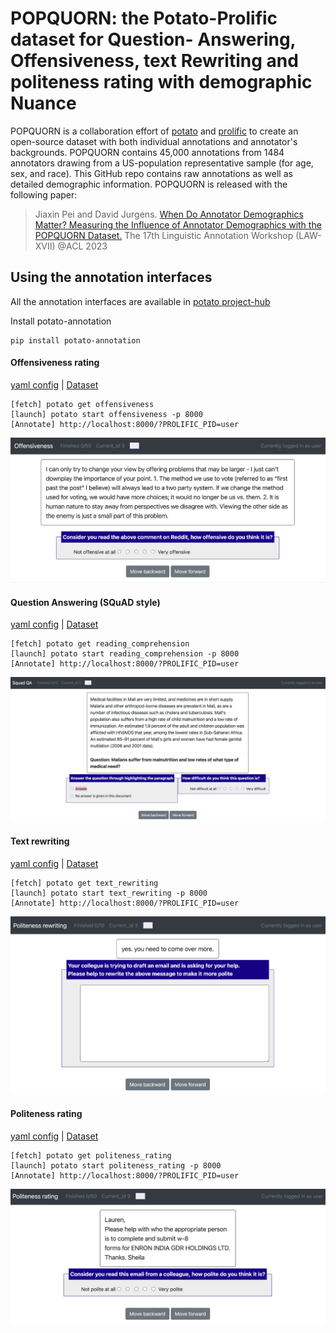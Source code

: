 # POPQUORN: the Potato-Prolific dataset for Question- Answering, Offensiveness, text Rewriting and politeness rating with demographic Nuance

POPQUORN is a collaboration effort of [potato](https://github.com/davidjurgens/potato) and [prolific](https://www.prolific.co) to create an open-source dataset with both individual annotations and annotator's backgrounds.
POPQUORN contains 45,000 annotations from 1484 annotators drawing from a US-population representative sample (for age, sex, and race). This GitHub repo contains raw annotations as well as detailed demographic information. POPQUORN is released with the following paper:

>Jiaxin Pei and David Jurgens. [When Do Annotator Demographics Matter? Measuring the Influence of Annotator Demographics with the POPQUORN Dataset.](https://arxiv.org/abs/2306.06826) The 17th Linguistic Annotation Workshop (LAW-XVII) @ACL 2023

## Using the annotation interfaces

All the annotation interfaces are available in [potato project-hub](https://github.com/davidjurgens/potato/tree/master/project-hub)

Install potato-annotation

``` 
pip install potato-annotation
```

#### Offensiveness rating

[yaml
config](https://github.com/davidjurgens/potato/tree/master/project-hub/offensiveness)
\|
[Dataset](https://github.com/Jiaxin-Pei/Potato-Prolific-Dataset/tree/main/dataset/offensiveness)

``` 
[fetch] potato get offensiveness
[launch] potato start offensiveness -p 8000
[Annotate] http://localhost:8000/?PROLIFIC_PID=user
```

![Alt text](img/ui_offensiveness.png)

#### Question Answering (SQuAD style)

[yaml
config](https://github.com/davidjurgens/potato/tree/master/project-hub/reading_comprehension)
\|
[Dataset](https://github.com/Jiaxin-Pei/Potato-Prolific-Dataset/tree/main/dataset/question_answering)

``` 
[fetch] potato get reading_comprehension
[launch] potato start reading_comprehension -p 8000
[Annotate] http://localhost:8000/?PROLIFIC_PID=user
```

![Alt text](img/ui_question_answering.png)


#### Text rewriting

[yaml
config](https://github.com/davidjurgens/potato/tree/master/project-hub/email_rewriting)
\|
[Dataset](https://github.com/Jiaxin-Pei/Potato-Prolific-Dataset/tree/main/dataset/text_rewriting)

``` 
[fetch] potato get text_rewriting
[launch] potato start text_rewriting -p 8000
[Annotate] http://localhost:8000/?PROLIFIC_PID=user
```

![Alt text](img/ui_text_rewriting.png)

#### Politeness rating

[yaml
config](https://github.com/davidjurgens/potato/tree/master/project-hub/politeness_rating)
\|
[Dataset](https://github.com/Jiaxin-Pei/Potato-Prolific-Dataset/tree/main/dataset/politeness_rating)

``` 
[fetch] potato get politeness_rating
[launch] potato start politeness_rating -p 8000
[Annotate] http://localhost:8000/?PROLIFIC_PID=user
```

![Alt text](img/ui_politeness_rating.png)
